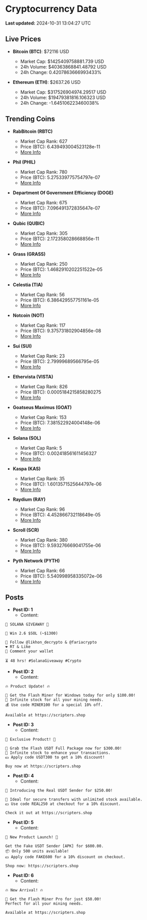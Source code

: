 # Cryptocurrency Data

**Last updated:** 2024-10-31 13:04:27 UTC

## Live Prices
- **Bitcoin (BTC)**: $72116 USD
  - Market Cap: $1425409758881.739 USD
  - 24h Volume: $40363868841.48792 USD
  - 24h Change: 0.4207863666993433%

- **Ethereum (ETH)**: $2637.26 USD
  - Market Cap: $317526904974.29517 USD
  - 24h Volume: $19479381816.106323 USD
  - 24h Change: -1.645106223460038%

## Trending Coins
- **RabBitcoin (RBTC)**
  - Market Cap Rank: 627
  - Price (BTC): 6.439493004523128e-11
  - [More Info](https://www.coingecko.com/en/coins/rabbitcoin)

- **Phil (PHIL)**
  - Market Cap Rank: 780
  - Price (BTC): 5.275339775754797e-07
  - [More Info](https://www.coingecko.com/en/coins/phil)

- **Department Of Government Efficiency (DOGE)**
  - Market Cap Rank: 675
  - Price (BTC): 7.096491372835647e-07
  - [More Info](https://www.coingecko.com/en/coins/department-of-government-efficiency)

- **Qubic (QUBIC)**
  - Market Cap Rank: 305
  - Price (BTC): 2.172358028668856e-11
  - [More Info](https://www.coingecko.com/en/coins/qubic)

- **Grass (GRASS)**
  - Market Cap Rank: 250
  - Price (BTC): 1.4682910202251522e-05
  - [More Info](https://www.coingecko.com/en/coins/grass)

- **Celestia (TIA)**
  - Market Cap Rank: 56
  - Price (BTC): 6.386429557751161e-05
  - [More Info](https://www.coingecko.com/en/coins/celestia)

- **Notcoin (NOT)**
  - Market Cap Rank: 117
  - Price (BTC): 9.375731802904856e-08
  - [More Info](https://www.coingecko.com/en/coins/notcoin)

- **Sui (SUI)**
  - Market Cap Rank: 23
  - Price (BTC): 2.79999689566795e-05
  - [More Info](https://www.coingecko.com/en/coins/sui)

- **Ethervista (VISTA)**
  - Market Cap Rank: 826
  - Price (BTC): 0.0005184215858280275
  - [More Info](https://www.coingecko.com/en/coins/ethervista)

- **Goatseus Maximus (GOAT)**
  - Market Cap Rank: 153
  - Price (BTC): 7.381522924004148e-06
  - [More Info](https://www.coingecko.com/en/coins/goatseus-maximus)

- **Solana (SOL)**
  - Market Cap Rank: 5
  - Price (BTC): 0.002418561611456327
  - [More Info](https://www.coingecko.com/en/coins/solana)

- **Kaspa (KAS)**
  - Market Cap Rank: 35
  - Price (BTC): 1.6013571525644797e-06
  - [More Info](https://www.coingecko.com/en/coins/kaspa)

- **Raydium (RAY)**
  - Market Cap Rank: 96
  - Price (BTC): 4.452866732118649e-05
  - [More Info](https://www.coingecko.com/en/coins/raydium)

- **Scroll (SCR)**
  - Market Cap Rank: 380
  - Price (BTC): 9.593276669041755e-06
  - [More Info](https://www.coingecko.com/en/coins/scroll)

- **Pyth Network (PYTH)**
  - Market Cap Rank: 66
  - Price (BTC): 5.540998958335072e-06
  - [More Info](https://www.coingecko.com/en/coins/pyth-network)

## Posts
- **Post ID: 1**
  - Content:
```
🚀 SOLANA GIVEAWAY 🚀

🎁 Win 2.6 $SOL (~$1300)

🤝 Follow @likhon_decrypto & @fariacrypto
❤️ RT & Like
💬 Comment your wallet

⏳ 48 hrs! #SolanaGiveaway #Crypto
```

- **Post ID: 2**
  - Content:
```
🔥 Product Update! 🔥

🚀 Get the Flash Miner for Windows today for only $100.00!
🔋 Infinite stock for all your mining needs.
💰 Use code MINER100 for a special 10% off.

Available at https://scripters.shop
```

- **Post ID: 3**
  - Content:
```
🎁 Exclusive Product! 🎁

💸 Grab the Flash USDT Full Package now for $300.00!
🎉 Infinite stock to enhance your transactions.
💵 Apply code USDT300 to get a 10% discount!

Buy now at https://scripters.shop
```

- **Post ID: 4**
  - Content:
```
💎 Introducing the Real USDT Sender for $250.00!

💼 Ideal for secure transfers with unlimited stock available.
💵 Use code REAL250 at checkout for a 10% discount.

Check it out at https://scripters.shop
```

- **Post ID: 5**
  - Content:
```
🚀 New Product Launch! 🚀

Get the Fake USDT Sender [APK] for $600.00.
📦 Only 500 units available!
💵 Apply code FAKE600 for a 10% discount on checkout.

Shop now: https://scripters.shop
```

- **Post ID: 6**
  - Content:
```
🔥 New Arrival! 🔥

💸 Get the Flash Miner Pro for just $50.00!
Perfect for all your mining needs.

Available at https://scripters.shop
```

